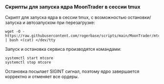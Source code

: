 ### Скрипты для запуска ядра MoonTrader в сессии tmux

Cкрипт для запуска ядра в сессии tmux, с возможностью остановки/запуска и автозапуском при перезагрузке:

```
wget -O - https://raw.githubusercontent.com/rogerbase/scripts/main/MoonTrader/mtcore_service.sh | bash <(cat) </dev/tty
```

Запуск и остановка сервиса производятся командами:

```
systemctl start mtcore
systemctl stop mtcore
```

Остановка посылает SIGINT сигнал, поэтому ядро завершается корректно и отменяет все ордеры.
